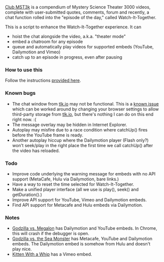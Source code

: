 [Club MST3k](http://www.club-mst3k.com) is a compendium of Mystery Science Theater 3000 videos, complete with user-submitted quotes, comments, forum and recently, a chat function rolled into the "episode of the day," called Watch-It-Together.

This is a script to enhance the Watch-It-Together experience. It can

- hoist the chat alongside the video, a.k.a. "theater mode"
- embed a chatroom for any episode
- queue and automatically play videos for supported embeds (YouTube, Dailymotion and Vimeo)
- catch up to an episode in progress, even after pausing

### How to use this
Follow the instructions [provided here](http://kahays.github.io/mst3k-bookmarklet/).

### Known bugs
- The chat window from [tlk.io](https://tlk.io) may not be functional. This is a [known issue](https://trello.com/c/6kd37wql/278-degrade-to-using-cookies-if-localstorage-is-not-accessible) which can be worked around by changing your browser settings to allow third-party storage from [tlk.io](https://tlk.io), but there's nothing I can do on this end right now. :(
- The message overlay may be hidden in Internet Explorer.
- Autoplay may misfire due to a race condition where catchUp() fires before the YouTube frame is ready.
- Another autoplay hiccup where the Dailymotion player (Flash only?) won't seek/play in the right place the first time we call catchUp() after the video has reloaded.

### Todo
- Improve code underlying the warning message for embeds with no API support (MetaCafe, Hulu via Dailymotion, bare links.)
- Have a way to reset the time selected for Watch-It-Together.
- Make a unified player interface (all we use is play(), seek() and getDuration().)
- Improve API support for YouTube, Vimeo and Dailymotion embeds.
- Find API support for Metacafe and Hulu embeds via Dailymotion.

### Notes
- [Godzilla vs. Megalon](http://www.club-mst3k.com/episodes/212-godzilla-vs-megalon) has Dailymotion and YouTube embeds. In Chrome, this will crash if the debugger is open.
- [Godzilla vs. the Sea Monster](http://www.club-mst3k.com/episodes/213-godzilla-vs-the-sea-monster) has Metacafe, YouTube and Dailymotion embeds. The Dailymotion embed is somehow from Hulu and doesn't play nice.
- [Kitten With a Whip](http://www.club-mst3k.com/episodes/615-kitten-with-a-whip) has a Vimeo embed.
